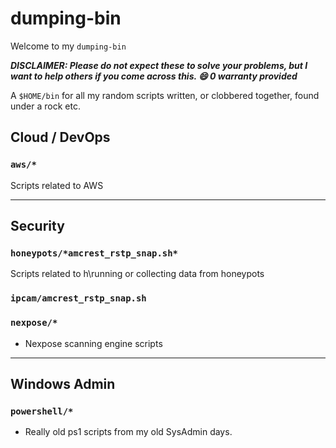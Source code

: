 # dumping-bin

Welcome to my `dumping-bin`

***DISCLAIMER: Please do not expect these to solve your problems, but I want to help others if you come across this. :smile: 0 warranty provided***

A `$HOME/bin` for all my random scripts written, or clobbered together, found under a rock etc.

## Cloud / DevOps

### `aws/*`

Scripts related to AWS

---

## Security

### `honeypots/*amcrest_rstp_snap.sh*`

Scripts related to h\running or collecting data from honeypots

### `ipcam/amcrest_rstp_snap.sh`

### `nexpose/*`

- Nexpose scanning engine scripts

---

## Windows Admin

### `powershell/*`

- Really old ps1 scripts from my old SysAdmin days.
